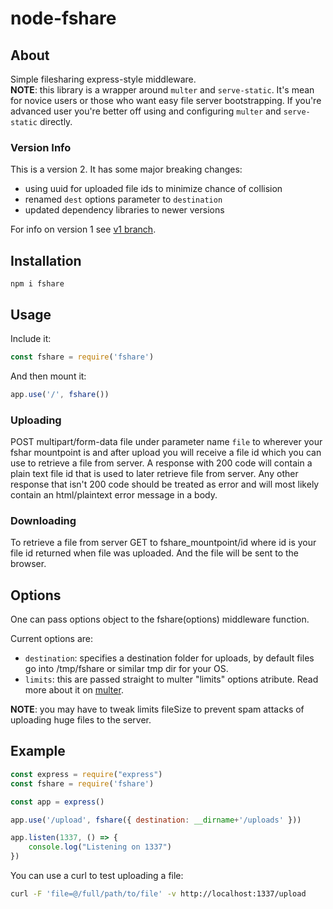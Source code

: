 # node-fshare

## About

Simple filesharing express-style middleware.  
**NOTE**: this library is a wrapper around `multer` and `serve-static`. It's mean for novice users or those who want easy file server bootstrapping. If you're advanced user you're better off using and configuring `multer` and `serve-static` directly.

### Version Info

This is a version 2. It has some major breaking changes:
* using uuid for uploaded file ids to minimize chance of collision
* renamed `dest` options parameter to `destination`
* updated dependency libraries to newer versions

For info on version 1 see [v1 branch](https://github.com/Razzeeyy/node-fshare/tree/v1).


## Installation
```
npm i fshare
```


## Usage
Include it:
```js
const fshare = require('fshare')
```
And then mount it:
```js
app.use('/', fshare())
```

### Uploading
POST multipart/form-data file under parameter name `file` to wherever your fshar mountpoint is and after upload you will receive a file id which you can use to retrieve a file from server. A response with 200 code will contain a plain text file id that is used to later retrieve file from server. Any other response that isn't 200 code should be treated as error and will most likely contain an html/plaintext error message in a body.

### Downloading
To retrieve a file from server GET to fshare_mountpoint/id where id is your file id returned when file was uploaded. And the file will be sent to the browser.


## Options
One can pass options object to the fshare(options) middleware function.

Current options are:
* `destination`: specifies a destination folder for uploads, by default files go into /tmp/fshare or similar tmp dir for your OS.
* `limits`: this are passed straight to multer "limits" options atribute. Read more about it on [multer](https://github.com/expressjs/multer).

**NOTE**: you may have to tweak limits fileSize to prevent spam attacks of uploading huge files to the server.


## Example
```js
const express = require("express")
const fshare = require('fshare')

const app = express()

app.use('/upload', fshare({ destination: __dirname+'/uploads' }))

app.listen(1337, () => {
    console.log("Listening on 1337")
})
```

You can use a curl to test uploading a file:
```sh
curl -F 'file=@/full/path/to/file' -v http://localhost:1337/upload
```
